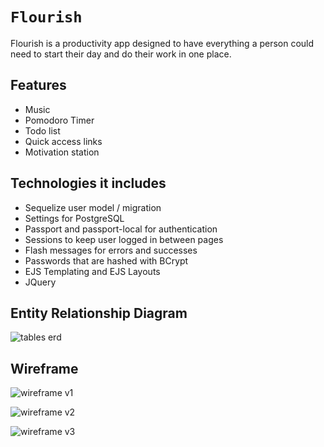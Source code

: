 # `Flourish`

Flourish is a productivity app designed to have everything a person could need to start their day and do their work in one place.

## Features
* Music
* Pomodoro Timer
* Todo list
* Quick access links
* Motivation station

## Technologies it includes
* Sequelize user model / migration
* Settings for PostgreSQL
* Passport and passport-local for authentication
* Sessions to keep user logged in between pages
* Flash messages for errors and successes
* Passwords that are hashed with BCrypt
* EJS Templating and EJS Layouts
* JQuery

## Entity Relationship Diagram
![tables erd](https://user-images.githubusercontent.com/86327883/193395538-d357cd1e-35bf-42cd-95ef-50d995c4ec06.png)

## Wireframe
![wireframe v1](https://user-images.githubusercontent.com/86327883/193395641-c14fd4a2-f0ae-4ea9-9af7-fee56ba01ce4.png)

![wireframe v2](https://user-images.githubusercontent.com/86327883/193395688-7db7055b-f56e-4f15-8834-f95281d9feda.png)

![wireframe v3](https://user-images.githubusercontent.com/86327883/193395730-eab3eebd-7cfb-40e9-9bb9-3ff59200e1b5.png)
